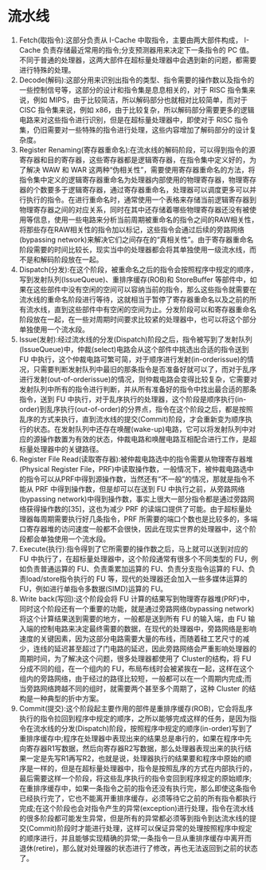 # 流水线

1. Fetch(取指令):这部分负责从 I-Cache 中取指令，主要由两大部件构成， I-Cache 负责存储最近常用的指令;分支预测器用来决定下一条指令的 PC 值。不同于普通的处理器，这两大部件在超标量处理器中会遇到新的问题，都需要进行特殊的处理。
2. Decode(解码):这部分用来识别出指令的类型、指令需要的操作数以及指令的一些控制信号等，这部分的设计和指令集是息息相关的，对于 RISC 指令集来说，例如 MIPS，由于比较简洁，所以解码部分也就相对比较简单，而对于 CISC 指令集来说，例如 x86，由于比较复杂，所以解码部分需要更多的逻辑电路来对这些指令进行识别，但是在超标量处理器中，即使对于 RISC 指令集，仍旧需要对一些特殊的指令进行处理，这些内容增加了解码部分的设计复杂度。
3. Register Renaming(寄存器重命名):在流水线的解码阶段，可以得到指令的源寄存器和目的寄存器，这些寄存器都是逻辑寄存器，在指令集中定义好的，为了解决 WAW 和 WAR 这两种“伪相关性”，需要使用寄存器重命名的方法，将指令集中定义的逻辑寄存器重命名为处理器内部使用的物理寄存器，物理寄存器的个数要多于逻辑寄存器，通过寄存器重命名，处理器可以调度更多可以并行执行的指令。在进行重命名时，通常使用一个表格来存储当前逻辑寄存器到物理寄存器之间的对应关系，同时在其中还存储着哪些物理寄存器还没有被使用等信息，使用一些电路来分析当前周期被重命名的指令之间的RAW相关性，将那些存在RAW相关性的指令加以标记，这些指令会通过后续的旁路网络(bypassing network)来解决它们之间存在的“真相关性”。由于寄存器重命名阶段需要的时间比较长，现实当中的处理器都会将其单独使用一级流水线，而不是和解码阶段放在一起。
4. Dispatch(分发):在这个阶段，被重命名之后的指令会按照程序中规定的顺序，写到发射队列(IssueQueue)、重排序缓存(ROB)和 StoreBuffer 等部件中，如果在这些部件中没有空闲的空间可以容纳当前的指令，那么这些指令就需要在流水线的重命名阶段进行等待，这就相当于暂停了寄存器重命名以及之前的所有流水线，直到这些部件中有空闲的空间为止。分发阶段可以和寄存器重命名阶段放在一起，在一些对周期时间要求比较紧的处理器中，也可以将这个部分单独使用一个流水段。
5. Issue(发射):经过流水线的分发(Dispatch)阶段之后，指令被写到了发射队列(IssueQueue)中，仲裁(select)电路会从这个部件中挑选出合适的指令送到 FU 中执行，这个仲裁电路可繁可简，对于顺序进行发射(in-orderissue)的情况，只需要判断发射队列中最旧的那条指令是否准备好就可以了，而对于乱序进行发射(out-of-orderissue)的情况，则仲裁电路会变得比较复杂，它需要对发射队列中所有的指令进行判断，并从所有准备好的指令中找出最合适的那条指令，送到 FU 中执行，对于乱序执行的处理器，这个阶段是顺序执行(in-order)到乱序执行(out-of-order)的分界点，指令在这个阶段之后，都是按照乱序的方式来执行，直到流水线的提交(Commit)阶段，才会重新变为顺序执行的状态。在发射队列中还存在唤醒(wake-up)电路，它可以将发射队列中对应的源操作数置为有效的状态，仲裁电路和唤醒电路互相配合进行工作，是超标量处理器中的关键路径。
6. Register File Read(读取寄存器):被仲裁电路选中的指令需要从物理寄存器堆(Physical Register File，PRF)中读取操作数，一般情况下，被仲裁电路选中的指令可以从PRF中得到源操作数，当然还有“不一般”的情况，那就是指令不能从 PRF 中得到操作数，但是却可以在送到 FU 中执行之前，从旁路网络(bypassing network)中得到操作数，事实上很大一部分指令都是通过旁路网络获得操作数的[35]，这也为减少 PRF 的读端口提供了可能。由于超标量处理器每周期需要执行好几条指令，PRF 所需要的端口个数也是比较多的，多端口寄存器堆的访问速度一般都不会很快，因此在现实世界的处理器中，这个阶段都会单独使用一个流水段。
7. Execute(执行):指令得到了它所需要的操作数之后，马上就可以送到对应的 FU 中执行了，在超标量处理器中，这个阶段通常有很多个不同类型的 FU，例如负责普通运算的 FU、负责乘累加运算的 FU、负责分支指令运算的 FU、负责load/store指令执行的 FU 等，现代的处理器还会加入一些多媒体运算的 FU，例如进行单指令多数据(SIMD)运算的 FU。
8. Write back(写回):这个阶段会将 FU 计算的结果写到物理寄存器堆(PRF)中，同时这个阶段还有一个重要的功能，就是通过旁路网络(bypassing network)将这个计算结果送到需要的地方，一般都是送到所有 FU 的输入端，由 FU 输入端的控制电路来决定最终需要的数据，在现代的处理器中，旁路网络是影响速度的关键因素，因为这部分电路需要大量的布线，而随着硅工艺尺寸的减少，连线的延迟甚至超过了门电路的延迟，因此旁路网络会严重影响处理器的周期时间，为了解决这个问题，很多处理器都使用了 Cluster的结构，将 FU 分成不同的组，在一个组内的 FU，布局布线时会被紧挨在一起，这样在这个组内的旁路网络，由于经过的路径比较短，一般都可以在一个周期内完成;而当旁路网络跨越不同的组时，就需要两个甚至多个周期了，这种 Cluster 的结构是一种典型的折中方案。
9. Commit(提交):这个阶段起主要作用的部件是重排序缓存(ROB)，它会将乱序执行的指令拉回到程序中规定的顺序，之所以能够完成这样的任务，是因为指令在流水线的分发(Dispatch)阶段，按照程序中规定的顺序(in-order)写到了重排序缓存中;程序在处理器中表现出来的结果总是串行的，如果在程序中先向寄存器R1写数据，然后向寄存器R2写数据，那么处理器表现出来的执行结果一定是先写R1再写R2，也就是说，处理器执行的结果要和程序中原始的顺序是一样的，但是在超标量处理器中，指令是按照乱序的方式在内部执行的，最后需要这样一个阶段，将这些乱序执行的指令变回到程序规定的原始顺序;在重排序缓存中，如果一条指令之前的指令还没有执行完，那么即使这条指令已经执行完了，它也不能离开重排序缓存，必须等待它之前的所有指令都执行完成;在这个阶段也会对指令产生的异常(exception)进行处理，指令在流水线的很多阶段都可能发生异常，但是所有的异常都必须等到指令到达流水线的提交(Commit)阶段时才能进行处理，这样可以保证异常的处理按照程序中规定的顺序进行，并且能够实现精确的异常;一条指令一旦从重排序缓存中离开而退休(retire)，那么就对处理器的状态进行了修改，再也无法返回到之前的状态了。



